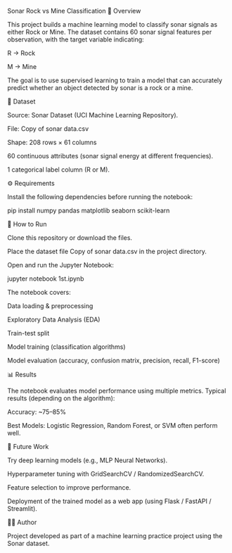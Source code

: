 Sonar Rock vs Mine Classification
📌 Overview

This project builds a machine learning model to classify sonar signals as either Rock or Mine. The dataset contains 60 sonar signal features per observation, with the target variable indicating:

R → Rock

M → Mine

The goal is to use supervised learning to train a model that can accurately predict whether an object detected by sonar is a rock or a mine.

📂 Dataset

Source: Sonar Dataset (UCI Machine Learning Repository).

File: Copy of sonar data.csv

Shape: 208 rows × 61 columns

60 continuous attributes (sonar signal energy at different frequencies).

1 categorical label column (R or M).

⚙️ Requirements

Install the following dependencies before running the notebook:

pip install numpy pandas matplotlib seaborn scikit-learn

🚀 How to Run

Clone this repository or download the files.

Place the dataset file Copy of sonar data.csv in the project directory.

Open and run the Jupyter Notebook:

jupyter notebook 1st.ipynb


The notebook covers:

Data loading & preprocessing

Exploratory Data Analysis (EDA)

Train-test split

Model training (classification algorithms)

Model evaluation (accuracy, confusion matrix, precision, recall, F1-score)

📊 Results

The notebook evaluates model performance using multiple metrics.
Typical results (depending on the algorithm):

Accuracy: ~75–85%

Best Models: Logistic Regression, Random Forest, or SVM often perform well.

🔮 Future Work

Try deep learning models (e.g., MLP Neural Networks).

Hyperparameter tuning with GridSearchCV / RandomizedSearchCV.

Feature selection to improve performance.

Deployment of the trained model as a web app (using Flask / FastAPI / Streamlit).

👨‍💻 Author

Project developed as part of a machine learning practice project using the Sonar dataset.
